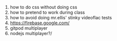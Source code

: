 1. how to do css without doing css
2. how to pretend to work during class
3. how to avoid doing mr.ellis' stinky videoflac tests
4. https://firebase.google.com/
5. gitpod multiplayer
6. nodejs multiplayer?/
